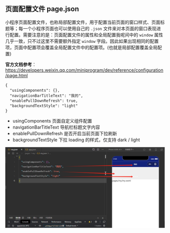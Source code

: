 ## 页面配置文件 page.json

小程序页面配置文件，也称局部配置文件，用于配置当前页面的窗口样式、页面标题等；每一个小程序页面也可以使用自己的 `.json` 文件来对本页面的窗口表现进行配置。需要注意的是：页面配置文件的属性和全局配置我呢间中的 `window` 属性几乎一致，只不过这里不需要额外指定 `window` 字段。因此如果出现相同的配置项，页面中配置项会覆盖全局配置文件中的配置项。(也就是局部配置覆盖全局配置)

**官方文档参考**：https://developers.weixin.qq.com/miniprogram/dev/reference/configuration/page.html

```
{
  "usingComponents": {},
  "navigationBarTitleText": "我的",
  "enablePullDownRefresh": true,
  "backgroundTextStyle": "light"
}
```

- usingComponents 页面自定义组件配置
- navigationBarTitleText 导航栏标题文字内容
- enablePullDownRefresh 是否开启当前页面下拉刷新
- backgroundTextStyle 下拉 loading 的样式，仅支持 dark / light
 
![mnp-15.png](../images/miniProgram/mnp-15.png)

 